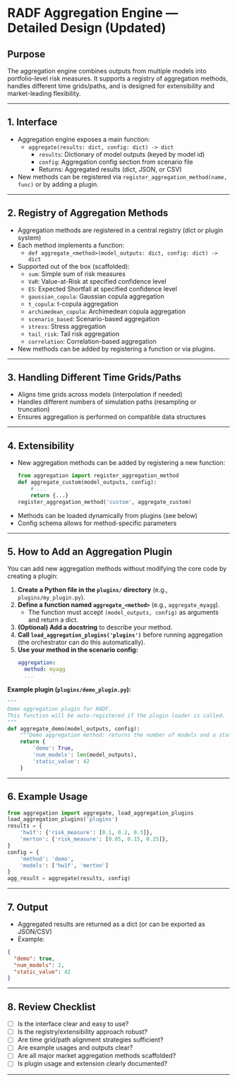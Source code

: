 # RADF Aggregation Engine — Detailed Design (Updated)

## Purpose
The aggregation engine combines outputs from multiple models into portfolio-level risk measures. It supports a registry of aggregation methods, handles different time grids/paths, and is designed for extensibility and market-leading flexibility.

---

## 1. Interface
- Aggregation engine exposes a main function:
  - `aggregate(results: dict, config: dict) -> dict`
    - `results`: Dictionary of model outputs (keyed by model id)
    - `config`: Aggregation config section from scenario file
    - Returns: Aggregated results (dict, JSON, or CSV)
- New methods can be registered via `register_aggregation_method(name, func)` or by adding a plugin.

---

## 2. Registry of Aggregation Methods
- Aggregation methods are registered in a central registry (dict or plugin system)
- Each method implements a function:
  - `def aggregate_<method>(model_outputs: dict, config: dict) -> dict`
- Supported out of the box (scaffolded):
  - `sum`: Simple sum of risk measures
  - `VaR`: Value-at-Risk at specified confidence level
  - `ES`: Expected Shortfall at specified confidence level
  - `gaussian_copula`: Gaussian copula aggregation
  - `t_copula`: t-copula aggregation
  - `archimedean_copula`: Archimedean copula aggregation
  - `scenario_based`: Scenario-based aggregation
  - `stress`: Stress aggregation
  - `tail_risk`: Tail risk aggregation
  - `correlation`: Correlation-based aggregation
- New methods can be added by registering a function or via plugins.

---

## 3. Handling Different Time Grids/Paths
- Aligns time grids across models (interpolation if needed)
- Handles different numbers of simulation paths (resampling or truncation)
- Ensures aggregation is performed on compatible data structures

---

## 4. Extensibility
- New aggregation methods can be added by registering a new function:
  ```python
  from aggregation import register_aggregation_method
  def aggregate_custom(model_outputs, config):
      # ...
      return {...}
  register_aggregation_method('custom', aggregate_custom)
  ```
- Methods can be loaded dynamically from plugins (see below)
- Config schema allows for method-specific parameters

---

## 5. How to Add an Aggregation Plugin

You can add new aggregation methods without modifying the core code by creating a plugin:

1. **Create a Python file in the `plugins/` directory** (e.g., `plugins/my_plugin.py`).
2. **Define a function named `aggregate_<method>`** (e.g., `aggregate_myagg`).
   - The function must accept `(model_outputs, config)` as arguments and return a dict.
3. **(Optional) Add a docstring** to describe your method.
4. **Call `load_aggregation_plugins('plugins')`** before running aggregation (the orchestrator can do this automatically).
5. **Use your method in the scenario config:**
   ```yaml
   aggregation:
     method: myagg
     ...
   ```

**Example plugin (`plugins/demo_plugin.py`):**
```python
"""
Demo aggregation plugin for RADF.
This function will be auto-registered if the plugin loader is called.
"""
def aggregate_demo(model_outputs, config):
    """Demo aggregation method: returns the number of models and a static value."""
    return {
        'demo': True,
        'num_models': len(model_outputs),
        'static_value': 42
    }
```

---

## 6. Example Usage
```python
from aggregation import aggregate, load_aggregation_plugins
load_aggregation_plugins('plugins')
results = {
    'hw1f': {'risk_measure': [0.1, 0.2, 0.3]},
    'merton': {'risk_measure': [0.05, 0.15, 0.25]},
}
config = {
    'method': 'demo',
    'models': ['hw1f', 'merton']
}
agg_result = aggregate(results, config)
```

---

## 7. Output
- Aggregated results are returned as a dict (or can be exported as JSON/CSV)
- Example:
```json
{
  "demo": true,
  "num_models": 2,
  "static_value": 42
}
```

---

## 8. Review Checklist
- [ ] Is the interface clear and easy to use?
- [ ] Is the registry/extensibility approach robust?
- [ ] Are time grid/path alignment strategies sufficient?
- [ ] Are example usages and outputs clear?
- [ ] Are all major market aggregation methods scaffolded?
- [ ] Is plugin usage and extension clearly documented?

---
